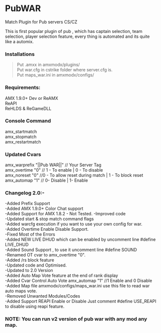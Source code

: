 # PubWAR
Match Plugin for Pub servers CS/CZ<br/>

This is first popular plugin of pub , which has captain selection, team selection, player selection feature, every thing is automated and its quite like a automix.<br/>


### Installations<br/>
> Put .amxx in amxmodx/plugins/<br/>
> Put war.cfg in cstrike folder where server.cfg is.<br/>
> Put maps_war.ini in amxmodx/configs/<br/>

### Requirements:<br/>
AMX 1.9.0+ Dev or ReAMX<br/>
ReAPI<br/>
ReHLDS & ReGameDLL<br/>

### Console Command<br/>
amx_startmatch<br/>
amx_stopmatch<br/>
amx_restartmatch<br/>

### Updated Cvars<br/>
amx_warprefix "||Pub WAR||" // Your Server Tag<br/>
amx_overtime "0" // 1 - To enable | 0 - To disable<br/>
amx_noreset "0" //0 - To allow reset during match | 1 - To block reset<br/>
amx_automap "1" // 0- Disable | 1- Enable<br/>


### Changelog 2.0:-<br/>
-Added Prefix Support<br/>
-Added AMX 1.9.0+ Color Chat support<br/>
-Added Support for AMX 1.8.2 - Not Tested.
-Improved code<br/>
-Updated start & stop match command flags<br/>
-Added warcfg execution if you want to use your own config for war.<br/>
-Added Overtime Enable Disable Support.<br/>
-Fixed Most of the Errors<br/>
-Added NEW LIVE DHUD which can be enabled by uncomment line #define LIVE_DHUD<br/>
-Added Sound Support , to use it uncomment line #define SOUND<br/>
-Renamed OT cvar to amx_overtime "0".<br/>
-Added /rs block feature<br/>
-Updated code and Optimised.<br/>
-Updated to 2.0 Version<br/>
-Added Auto Map Vote feature at the end of rank display<br/>
-Added Cvar Control Auto Vote amx_automap "1" //1 Enable and 0 Disable <br/>
-Added Map file amxmodx/configs/maps_war.ini use this file to read war auto maps vote.<br/>
-Removed Unwanted Modules/Codes<br/>
-Added Support REAPI Enable or Disable Just comment #define USE_REAPI to disable using reapi feature.<br/>

### NOTE: You can run v2 version of pub war with any mod any map. <br/>